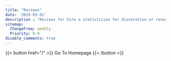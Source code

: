 ```yaml
---
title: "Reviews"
date: '2019-03-01'
description : "Reviews for hire a statistician for disseration or research project online. Freelance medical statistician or statistical consultant"
sitemap:
  ChangeFreq: weekly
  Priority: 0.9
disable_comments: true
---
```



<div class="yotpo yotpo-main-widget"
data-product-id="statistical-analysis"
data-price="500"
data-currency="GBP"
data-name="data analysis"
data-url=""
data-image-url=""
data-description="Product description">
</div>


{{< button href="/" >}} Go To Homepage {{< /button >}}


